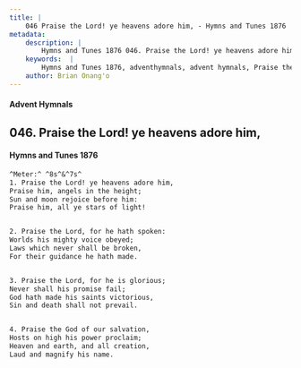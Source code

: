```yaml
---
title: |
    046 Praise the Lord! ye heavens adore him, - Hymns and Tunes 1876
metadata:
    description: |
        Hymns and Tunes 1876 046. Praise the Lord! ye heavens adore him,. Praise him, angels in the height; Sun and moon rejoice before him: Praise him, all ye stars of light! 
    keywords:  |
        Hymns and Tunes 1876, adventhymnals, advent hymnals, Praise the Lord! ye heavens adore him,, Praise him, angels in the height;, 
    author: Brian Onang'o
---
```


#### Advent Hymnals
## 046. Praise the Lord! ye heavens adore him,
####  Hymns and Tunes 1876

```txt
^Meter:^ ^8s^&^7s^
1. Praise the Lord! ye heavens adore him,
Praise him, angels in the height;
Sun and moon rejoice before him:
Praise him, all ye stars of light!


2. Praise the Lord, for he hath spoken:
Worlds his mighty voice obeyed;
Laws which never shall be broken,
For their guidance he hath made.


3. Praise the Lord, for he is glorious;
Never shall his promise fail;
God hath made his saints victorious,
Sin and death shall not prevail.


4. Praise the God of our salvation,
Hosts on high his power proclaim;
Heaven and earth, and all creation,
Laud and magnify his name.
```